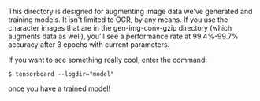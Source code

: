 This directory is designed for augmenting image data we've generated and
training models. It isn't limited to OCR, by any means. If you use the character
images that are in the gen-img-conv-gzip directory (which augments data as
well), you'll see a performance rate at 99.4%-99.7% accuracy after 3 epochs with
current parameters.

If you want to see something really cool, enter the command: 

``` $ tensorboard --logdir="model" ```

once you have a trained model!
